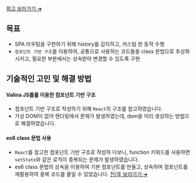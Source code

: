 
[회고 보러가기 ➜](https://velog.io/@sumi-0011/VanillaJS-SPA-Challenge-HPNY-2023)

## 목표
- SPA 라우팅을 구현하기 위해 history를 감지하고, 커스텀 한 동작 수행
- `컴포넌트 기반 구조`를 이용하여, 공통으로 사용하는 코드들을 class 문법으로 추상화 시키고, 필요한 부분에서는 상속받아 변경할 수 있도록 구현

## 기술적인 고민 및 해결 방법
#### Valina JS를를 이용한 컴포넌트 기반 구조
- 컴포넌트 기반 구조로 작성하기 위해 `React`의 구조를 참고하였습니다.  
- 가상 DOM이 없어 렌더링에서 문제가 발생하였는데, dom을 미리 생성하는 방법으로 해결하였습니다. 


#### es6 class 문법 사용
- `React`를 참고한 컴포넌트 기반 구조로 작성하 다보니, function 키워드를 사용하면 `setState`와 같은 로직이 중복되는 문제가 발생하였습니다. 
- es6 class 문법의 상속을 이용하여 기본 컴포넌트를 만들고, 상속하여 컴포넌트를 재활용하여 중복 코드를 줄일 수 있었습니다. [전/후 보러가기 ➜](https://velog.io/@sumi-0011/VanillaJS-SPA-Challenge)